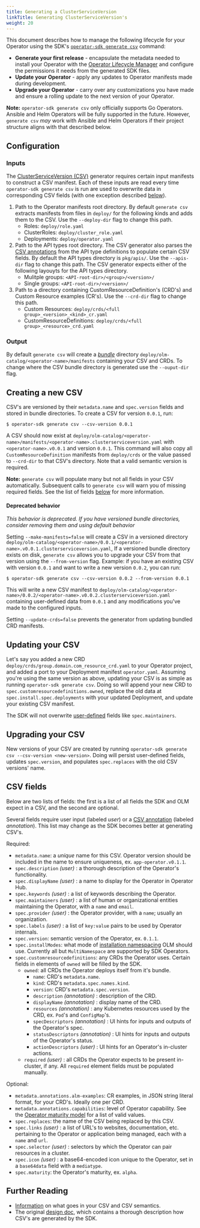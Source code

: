 ```yaml
---
title: Generating a ClusterServiceVersion
linkTitle: Generating ClusterServiceVersion's
weight: 20
---
```


This document describes how to manage the following lifecycle for your Operator using the SDK's [`operator-sdk generate csv`][generate-csv-cli] command:

- **Generate your first release** - encapsulate the metadata needed to install your Operator with the [Operator Lifecycle Manager][olm] and configure the permissions it needs from the generated SDK files.
- **Update your Operator** - apply any updates to Operator manifests made during development.
- **Upgrade your Operator** - carry over any customizations you have made and ensure a rolling update to the next version of your Operator.

**Note:** `operator-sdk generate csv` only officially supports Go Operators. Ansible and Helm Operators will be fully supported in the future. However, `generate csv` _may_ work with Ansible and Helm Operators if their project structure aligns with that described below.

## Configuration

### Inputs

The [ClusterServiceVersion (CSV)][doc-csv] generator requires certain input
manifests to construct a CSV manifest. Each of these inputs are read every time
`operator-sdk generate csv` is run are used to overwrite data in corresponding
CSV fields (with one exception described [below](#csv-fields)).

1. Path to the Operator manifests root directory. By default `generate csv` extracts manifests from files in `deploy/` for the following kinds and adds them to the CSV. Use the `--deploy-dir` flag to change this path.
    * Roles: `deploy/role.yaml`
    * ClusterRoles: `deploy/cluster_role.yaml`
    * Deployments: `deploy/operator.yaml`
2. Path to the API types root directory. The CSV generator also parses the [CSV annotations][csv-annotations] from the API type definitions to populate certain CSV fields. By default the API types directory is `pkg/apis/`. Use the `--apis-dir` flag to change this path. The CSV generator expects either of the following layouyts for the API types directory.
    * Mulitple groups: `<API-root-dir>/<group>/<version>/`
    * Single groups: `<API-root-dir>/<version>/`
3. Path to a directory containing CustomResourceDefinition's (CRD's) and Custom Resource examples (CR's).
Use the `--crd-dir` flag to change this path.
    * Custom Resources: `deploy/crds/<full group>_<version>_<kind>_cr.yaml`
    * CustomResourceDefinitions: `deploy/crds/<full group>_<resource>_crd.yaml`

### Output

By default `generate csv` will create a [*bundle*][doc-bundle] directory
`deploy/olm-catalog/<operator-name>/manifests` containing your CSV and CRDs.
To change where the CSV bundle directory is generated use the `--ouput-dir` flag.

## Creating a new CSV

CSV's are versioned by their `metadata.name` and `spec.version` fields and stored
in bundle directories. To create a CSV for version `0.0.1`, run:

```console
$ operator-sdk generate csv --csv-version 0.0.1
```

A CSV should now exist at `deploy/olm-catalog/<operator-name>/manifests/<operator-name>.clusterserviceversion.yaml`
with `<operator-name>.v0.0.1` and version `0.0.1`. This command will also copy all `CustomResourceDefinition`
manifests from `deploy/crds` or the value passed to `--crd-dir` to that CSV's directory.
Note that a valid semantic version is required.

**Note:** `generate csv` will populate many but not all fields in your CSV
automatically. Subsequent calls to `generate csv` will warn you of missing
required fields. See the list of fields [below](#csv-fields) for more information.

#### Deprecated behavior

_This behavior is deprecated. If you have versioned bundle directories, consider
removing them and using default behavior_

Setting `--make-manifests=false` will create a CSV in a versioned directory
`deploy/olm-catalog/<operator-name>/0.0.1/<operator-name>.v0.0.1.clusterserviceversion.yaml`,
If a versioned bundle directory exists on disk, `generate csv` allows you to
upgrade your CSV from that version using the `--from-version` flag. Example: if you
have an existing CSV with version `0.0.1` and want to write a new version `0.0.2`, you can run:

```console
$ operator-sdk generate csv --csv-version 0.0.2 --from-version 0.0.1
```

This will write a new CSV manifest to `deploy/olm-catalog/<operator-name>/0.0.2/<operator-name>.v0.0.2.clusterserviceversion.yaml`
containing user-defined data from `0.0.1` and any modifications you've made to
the configured inputs.

Setting `--update-crds=false` prevents the generator from updating bundled CRD manifests.

## Updating your CSV

Let's say you added a new CRD `deploy/crds/group.domain.com_resource_crd.yaml`
to your Operator project, and added a port to your Deployment manifest `operator.yaml`.
Assuming you're using the same version as above, updating your CSV is as simple
as running `operator-sdk generate csv`. Doing so will append your new CRD to
`spec.customresourcedefinitions.owned`, replace the old data at `spec.install.spec.deployments`
with your updated Deployment, and update your existing CSV manifest.

The SDK will not overwrite [user-defined](#csv-fields) fields like `spec.maintainers`.

## Upgrading your CSV

New versions of your CSV are created by running `operator-sdk generate csv --csv-version <new-version>`.
Doing will persist user-defined fields, updates `spec.version`,
and populates `spec.replaces` with the old CSV versions' name.

## CSV fields

Below are two lists of fields: the first is a list of all fields the SDK and OLM expect in a CSV, and the second are optional.

Several fields require user input (labeled _user_) or a [CSV annotation][csv-annotations] (labeled _annotation_). This list may change as the SDK becomes better at generating CSV's.

Required:

* `metadata.name`: a *unique* name for this CSV. Operator version should be included in the name to ensure uniqueness, ex. `app-operator.v0.1.1`.
* `spec.description` _(user)_ : a thorough description of the Operator's functionality.
* `spec.displayName` _(user)_ : a name to display for the Operator in Operator Hub.
* `spec.keywords` _(user)_ : a list of keywords describing the Operator.
* `spec.maintainers` _(user)_ : a list of human or organizational entities maintaining the Operator, with a `name` and `email`.
* `spec.provider` _(user)_ : the Operator provider, with a `name`; usually an organization.
* `spec.labels` _(user)_ : a list of `key:value` pairs to be used by Operator internals.
* `spec.version`: semantic version of the Operator, ex. `0.1.1`.
* `spec.installModes`: what mode of [installation namespacing][install-modes] OLM should use. Currently all but `MultiNamespace` are supported by SDK Operators.
* `spec.customresourcedefinitions`: any CRDs the Operator uses. Certain fields in elements of `owned` will be filled by the SDK.
    * `owned`: all CRDs the Operator deploys itself from it's bundle.
        * `name`: CRD's `metadata.name`.
        * `kind`: CRD's `metadata.spec.names.kind`.
        * `version`: CRD's `metadata.spec.version`.
        * `description` _(annotation)_ : description of the CRD.
        * `displayName` _(annotation)_ : display name of the CRD.
        * `resources` _(annotation)_ : any Kubernetes resources used by the CRD, ex. `Pod`'s and `ConfigMap`'s.
        * `specDescriptors` _(annotation)_ : UI hints for inputs and outputs of the Operator's spec.
        * `statusDescriptors` _(annotation)_ : UI hints for inputs and outputs of the Operator's status.
        * `actionDescriptors` _(user)_ : UI hints for an Operator's in-cluster actions.
    * `required` _(user)_ : all CRDs the Operator expects to be present in-cluster, if any. All `required` element fields must be populated manually.

Optional:

* `metadata.annotations.alm-examples`: CR examples, in JSON string literal format, for your CRD's. Ideally one per CRD.
* `metadata.annotations.capabilities`: level of Operator capability. See the [Operator maturity model][olm-capabilities] for a list of valid values.
* `spec.replaces`: the name of the CSV being replaced by this CSV.
* `spec.links` _(user)_ : a list of URL's to websites, documentation, etc. pertaining to the Operator or application being managed, each with a `name` and `url`.
* `spec.selector` _(user)_ : selectors by which the Operator can pair resources in a cluster.
* `spec.icon` _(user)_ : a base64-encoded icon unique to the Operator, set in a `base64data` field with a `mediatype`.
* `spec.maturity`: the Operator's maturity, ex. `alpha`.

## Further Reading

* [Information][doc-csv] on what goes in your CSV and CSV semantics.
* The original [design doc][doc-csv-design], which contains a thorough description how CSV's are generated by the SDK.

[doc-csv]:https://github.com/operator-framework/operator-lifecycle-manager/blob/4197455/Documentation/design/building-your-csv.md
[olm]:https://github.com/operator-framework/operator-lifecycle-manager
[generate-csv-cli]:../../../cli/operator-sdk_generate_csv
[doc-csv-design]:https://github.com/operator-framework/operator-sdk/blob/master/doc/design/milestone-0.2.0/csv-generation.md
[doc-bundle]:https://github.com/operator-framework/operator-registry/blob/6893d19/README.md#manifest-format
[install-modes]:https://github.com/operator-framework/operator-lifecycle-manager/blob/4197455/Documentation/design/building-your-csv.md#operator-metadata
[olm-capabilities]:../../images/operator-capability-level.png
[csv-annotations]:./csv-annotations.md
